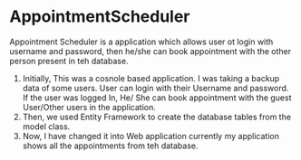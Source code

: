 # AppointmentScheduler
Appointment Scheduler is a application which allows user ot login with username and password, then he/she can book appointment with the other person present in teh database.
1. Initially, This was a cosnole based application. I was taking a backup data of some users. User can login with their Username and password. If the user was logged In, He/ She can book appointment with the guest User/Other users in the application.   
2. Then, we used Entity Framework to create the database tables from the model class.
3. Now, I have changed it into Web application  currently my application shows all the appointments from teh database. 
 